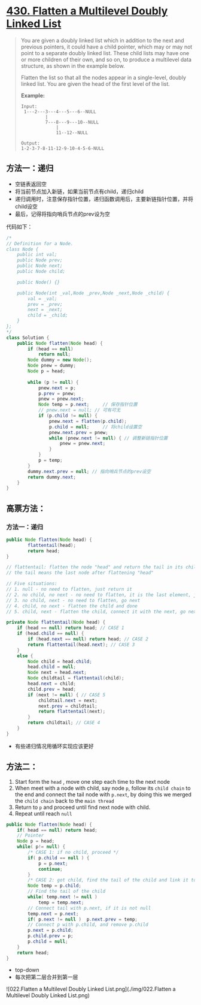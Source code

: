 # [430. Flatten a Multilevel Doubly Linked List][1]

> You are given a doubly linked list which in addition to the next and previous pointers, it could have a child pointer, which may or may not point to a separate doubly linked list. These child lists may have one or more children of their own, and so on, to produce a multilevel data structure, as shown in the example below.
>
> Flatten the list so that all the nodes appear in a single-level, doubly linked list. You are given the head of the first level of the list.
>
>  
>
> **Example:**
>
> ```
> Input:
>  1---2---3---4---5---6--NULL
>          |
>          7---8---9---10--NULL
>              |
>              11--12--NULL
> 
> Output:
> 1-2-3-7-8-11-12-9-10-4-5-6-NULL
> ```



## 方法一：递归

* 空链表返回空
* 将当前节点加入新链，如果当前节点有child，递归child
* 递归调用时，注意保存指针位置，递归函数调用后，主要新链指针位置，并将child设空
* 最后，记得将指向哨兵节点的prev设为空



代码如下：

```java
/*
// Definition for a Node.
class Node {
    public int val;
    public Node prev;
    public Node next;
    public Node child;

    public Node() {}

    public Node(int _val,Node _prev,Node _next,Node _child) {
        val = _val;
        prev = _prev;
        next = _next;
        child = _child;
    }
};
*/
class Solution {
    public Node flatten(Node head) {
        if (head == null)
            return null;
        Node dummy = new Node();
        Node pnew = dummy;
        Node p = head;
        
        while (p != null) {
            pnew.next = p;
            p.prev = pnew;
            pnew = pnew.next;
            Node temp = p.next;		// 保存指针位置
            // pnew.next = null; // 可有可无
            if (p.child != null) {
                pnew.next = flatten(p.child);
                p.child = null;		// 将child设置空
                pnew.next.prev = pnew;
                while (pnew.next != null) {	// 调整新链指针位置
                    pnew = pnew.next;
                }
            }
            p = temp;
        }
        dummy.next.prev = null;	// 指向哨兵节点的prev设空
        return dummy.next;
    }
}
```



## 高票方法：

### 方法一：递归

```java
public Node flatten(Node head) {
    	flattentail(head);
    	return head;
}

// flattentail: flatten the node "head" and return the tail in its child (if exists)
// the tail means the last node after flattening "head"

// Five situations:
// 1. null - no need to flatten, just return it
// 2. no child, no next - no need to flatten, it is the last element, just return it
// 3. no child, next - no need to flatten, go next
// 4. child, no next - flatten the child and done
// 5. child, next - flatten the child, connect it with the next, go next

private Node flattentail(Node head) {
    if (head == null) return head; // CASE 1
    if (head.child == null) {
        if (head.next == null) return head; // CASE 2
        return flattentail(head.next); // CASE 3
    }
    else {
        Node child = head.child;  
        head.child = null;
        Node next = head.next;
        Node childtail = flattentail(child);
        head.next = child;
        child.prev = head;  
        if (next != null) { // CASE 5
            childtail.next = next;
            next.prev = childtail;
            return flattentail(next);
        }
        return childtail; // CASE 4
    }	   	
}
```

* 有些递归情况用循环实现应该更好



## 方法二：

1. Start form the `head` , move one step each time to the next node
2. When meet with a node with child, say node `p`, follow its `child chain` to the end and connect the tail node with `p.next`, by doing this we merged the `child chain` back to the `main thread`
3. Return to `p` and proceed until find next node with child.
4. Repeat until reach `null`

```java
public Node flatten(Node head) {
    if( head == null) return head;
    // Pointer
    Node p = head; 
    while( p!= null) {
        /* CASE 1: if no child, proceed */
        if( p.child == null ) {
            p = p.next;
            continue;
        }
        /* CASE 2: got child, find the tail of the child and link it to p.next */
        Node temp = p.child;
        // Find the tail of the child
        while( temp.next != null ) 
            temp = temp.next;
        // Connect tail with p.next, if it is not null
        temp.next = p.next;  
        if( p.next != null )  p.next.prev = temp;
        // Connect p with p.child, and remove p.child
        p.next = p.child; 
        p.child.prev = p;
        p.child = null;
    }
    return head;
}
```

* top-down
* 每次把第二层合并到第一层

![022.Flatten a Multilevel Doubly Linked List.png](./img/022.Flatten a Multilevel Doubly Linked List.png)



[1]: https://leetcode.com/problems/flatten-a-multilevel-doubly-linked-list/